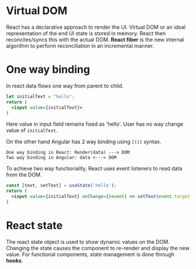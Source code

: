 # Virtual DOM

React has a declarative approach to render the UI. Virtual DOM or an ideal representation of the end UI state is stored in memory. React then reconciles/syncs this with the actual DOM. **React fiber** is the new internal algorithm to perform reconciliation in an incremental manner.

# One way binding

In react data flows one way from parent to child.

```jsx
let initialText = "hello";
return (
  <input value={initialText}>
)
```

Here value in input field remains fixed as 'hello'. User has no way change value of `initialText`.

On the other hand Angular has 2 way binding using `[()]` syntax.

```
One way binding in React: Render(data) ---> DOM
Two way binding in Angular: data <---> DOM
```

To achieve two way functionality, React uses event listeners to read data from the DOM.

```jsx
const [text, setText] = useState('hello');
return (
  <input value={initialText} onChange={(event) => setText(event.target.value)}>
)
```

# React state

The react state object is used to show dynamic values on the DOM. Changing the state causes the component to re-render and display the new value. For functional components, state management is done through **hooks**.

